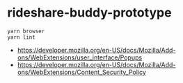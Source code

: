 # rideshare-buddy-prototype

```shell
yarn browser
yarn lint
```

- https://developer.mozilla.org/en-US/docs/Mozilla/Add-ons/WebExtensions/user_interface/Popups
- https://developer.mozilla.org/en-US/docs/Mozilla/Add-ons/WebExtensions/Content_Security_Policy

